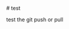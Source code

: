 
<html>
  <haed>
  # test
  </head>
  <body>
   <p>test the git push or pull</p>
   </body>
    </html>
